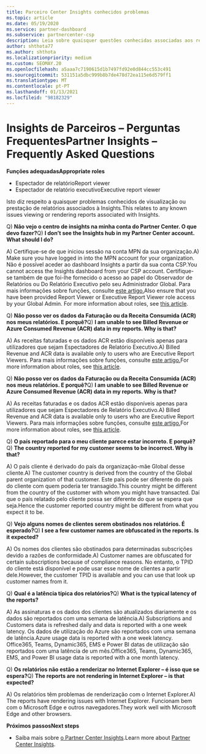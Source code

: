 ```yaml
---
title: Parceiro Center Insights conhecidos problemas
ms.topic: article
ms.date: 05/19/2020
ms.service: partner-dashboard
ms.subservice: partnercenter-csp
description: Leia sobre quaisquer questões conhecidas associadas aos relatórios do Partner Center Insights (PCI). As informações podem incluir problemas de renderização conhecidos ou limitações de reporte.
author: shthota77
ms.author: shthota
ms.localizationpriority: medium
ms.custom: SEOMAY.20
ms.openlocfilehash: a5aaa7c7190615d1b7497fd92e0d844cc553c491
ms.sourcegitcommit: 531151a5dbc999b8b7de478d72ea115e6d579ff1
ms.translationtype: MT
ms.contentlocale: pt-PT
ms.lasthandoff: 01/13/2021
ms.locfileid: "98182329"
---
```

# <a name="partner-insights--frequently-asked-questions"></a><span data-ttu-id="e718a-104">Insights de Parceiros – Perguntas Frequentes</span><span class="sxs-lookup"><span data-stu-id="e718a-104">Partner Insights – Frequently Asked Questions</span></span>

<span data-ttu-id="e718a-105">**Funções adequadas**</span><span class="sxs-lookup"><span data-stu-id="e718a-105">**Appropriate roles**</span></span>
- <span data-ttu-id="e718a-106">Espectador de relatório</span><span class="sxs-lookup"><span data-stu-id="e718a-106">Report viewer</span></span>
- <span data-ttu-id="e718a-107">Espectador de relatório executivo</span><span class="sxs-lookup"><span data-stu-id="e718a-107">Executive report viewer</span></span>

<span data-ttu-id="e718a-108">Isto diz respeito a quaisquer problemas conhecidos de visualização ou prestação de relatórios associados à Insights.</span><span class="sxs-lookup"><span data-stu-id="e718a-108">This relates to any known issues viewing or rendering reports associated with Insights.</span></span>

<span data-ttu-id="e718a-109">Q) **Não vejo o centro de insights na minha conta do Partner Center. O que devo fazer?**</span><span class="sxs-lookup"><span data-stu-id="e718a-109">Q) **I don’t see the Insights hub in my Partner Center account. What should I do?**</span></span>

<span data-ttu-id="e718a-110">A) Certifique-se de que iniciou sessão na conta MPN da sua organização.</span><span class="sxs-lookup"><span data-stu-id="e718a-110">A) Make sure you have logged in into the MPN account for your organization.</span></span> <span data-ttu-id="e718a-111">Não é possível aceder ao dashboard Insights a partir da sua conta CSP.</span><span class="sxs-lookup"><span data-stu-id="e718a-111">You cannot access the Insights dashboard from your CSP account.</span></span> <span data-ttu-id="e718a-112">Certifique-se também de que foi-lhe fornecido o acesso ao papel do Observador de Relatórios ou Do Relatório Executivo pelo seu Administrador Global.  Para mais informações sobre funções, consulte [este artigo.](./pci-roles.md)</span><span class="sxs-lookup"><span data-stu-id="e718a-112">Also ensure that you have been provided Report Viewer or Executive Report Viewer role access by your Global Admin.  For more information about roles, see [this article](./pci-roles.md).</span></span>

<span data-ttu-id="e718a-113">Q) **Não posso ver os dados da Faturação ou da Receita Consumida (ACR) nos meus relatórios. E porquê?**</span><span class="sxs-lookup"><span data-stu-id="e718a-113">Q) **I am unable to see Billed Revenue or Azure Consumed Revenue (ACR) data in my reports. Why is that?**</span></span>

<span data-ttu-id="e718a-114">A) As receitas faturadas e os dados ACR estão disponíveis apenas para utilizadores que sejam Espectadores de Relatório Executivo.</span><span class="sxs-lookup"><span data-stu-id="e718a-114">A) Billed Revenue and ACR data is available only to users who are Executive Report Viewers.</span></span>  <span data-ttu-id="e718a-115">Para mais informações sobre funções, consulte [este artigo.](./pci-roles.md)</span><span class="sxs-lookup"><span data-stu-id="e718a-115">For more information about roles, see [this article](./pci-roles.md).</span></span>

<span data-ttu-id="e718a-116">Q) **Não posso ver os dados da Faturação ou da Receita Consumida (ACR) nos meus relatórios. E porquê?**</span><span class="sxs-lookup"><span data-stu-id="e718a-116">Q) **I am unable to see Billed Revenue or Azure Consumed Revenue (ACR) data in my reports. Why is that?**</span></span>

<span data-ttu-id="e718a-117">A) As receitas faturadas e os dados ACR estão disponíveis apenas para utilizadores que sejam Espectadores de Relatório Executivo.</span><span class="sxs-lookup"><span data-stu-id="e718a-117">A) Billed Revenue and ACR data is available only to users who are Executive Report Viewers.</span></span> <span data-ttu-id="e718a-118">Para mais informações sobre funções, consulte [este artigo.](./pci-roles.md)</span><span class="sxs-lookup"><span data-stu-id="e718a-118">For more information about roles, see [this article](./pci-roles.md).</span></span>

<span data-ttu-id="e718a-119">Q) **O país reportado para o meu cliente parece estar incorreto. E porquê?**</span><span class="sxs-lookup"><span data-stu-id="e718a-119">Q) **The country reported for my customer seems to be incorrect. Why is that?**</span></span>

<span data-ttu-id="e718a-120">A) O país cliente é derivado do país da organização-mãe Global desse cliente.</span><span class="sxs-lookup"><span data-stu-id="e718a-120">A) The customer country is derived from the country of the Global parent organization of that customer.</span></span> <span data-ttu-id="e718a-121">Este país pode ser diferente do país do cliente com quem poderia ter transagido.</span><span class="sxs-lookup"><span data-stu-id="e718a-121">This country might be different from the country of the customer with whom you might have transacted.</span></span> <span data-ttu-id="e718a-122">Daí que o país relatado pelo cliente possa ser diferente do que se espera que seja.</span><span class="sxs-lookup"><span data-stu-id="e718a-122">Hence the customer reported country might be different from what you expect it to be.</span></span>

<span data-ttu-id="e718a-123">Q) **Vejo alguns nomes de clientes serem obstinados nos relatórios. É esperado?**</span><span class="sxs-lookup"><span data-stu-id="e718a-123">Q) **I see a few customer names are obfuscated in the reports. Is it expected?**</span></span>

<span data-ttu-id="e718a-124">A) Os nomes dos clientes são obstinados para determinadas subscrições devido a razões de conformidade.</span><span class="sxs-lookup"><span data-stu-id="e718a-124">A) Customer names are obfuscated for certain subscriptions because of compliance reasons.</span></span> <span data-ttu-id="e718a-125">No entanto, o TPID do cliente está disponível e pode usar esse nome de clientes a partir dele.</span><span class="sxs-lookup"><span data-stu-id="e718a-125">However, the customer TPID is available and you can use that look up customer names from it.</span></span>

<span data-ttu-id="e718a-126">Q) **Qual é a latência típica dos relatórios?**</span><span class="sxs-lookup"><span data-stu-id="e718a-126">Q) **What is the typical latency of the reports?**</span></span>

<span data-ttu-id="e718a-127">A) As assinaturas e os dados dos clientes são atualizados diariamente e os dados são reportados com uma semana de latência.</span><span class="sxs-lookup"><span data-stu-id="e718a-127">A) Subscriptions and Customers data is refreshed daily and data is reported with a one week latency.</span></span> <span data-ttu-id="e718a-128">Os dados de utilização do Azure são reportados com uma semana de latência.</span><span class="sxs-lookup"><span data-stu-id="e718a-128">Azure usage data is reported with a one week latency.</span></span> <span data-ttu-id="e718a-129">Office365, Teams, Dynamic365, EMS e Power BI datas de utilização são reportados com uma latência de um mês.</span><span class="sxs-lookup"><span data-stu-id="e718a-129">Office365, Teams, Dynamic365, EMS, and Power BI usage data is reported with a one month latency.</span></span>

<span data-ttu-id="e718a-130">Q) **Os relatórios não estão a renderizar no Internet Explorer – é isso que se espera?**</span><span class="sxs-lookup"><span data-stu-id="e718a-130">Q) **The reports are not rendering in Internet Explorer – is that expected?**</span></span>

<span data-ttu-id="e718a-131">A) Os relatórios têm problemas de renderização com o Internet Explorer.</span><span class="sxs-lookup"><span data-stu-id="e718a-131">A)  The reports have rendering issues with Internet Explorer.</span></span> <span data-ttu-id="e718a-132">Funcionam bem com o Microsoft Edge e outros navegadores.</span><span class="sxs-lookup"><span data-stu-id="e718a-132">They work well with Microsoft Edge and other browsers.</span></span>

<span data-ttu-id="e718a-133">**Próximos passos**</span><span class="sxs-lookup"><span data-stu-id="e718a-133">**Next steps**</span></span>

- <span data-ttu-id="e718a-134">Saiba mais sobre [o Partner Center Insights](partner-center-insights.md).</span><span class="sxs-lookup"><span data-stu-id="e718a-134">Learn more about [Partner Center Insights](partner-center-insights.md).</span></span>